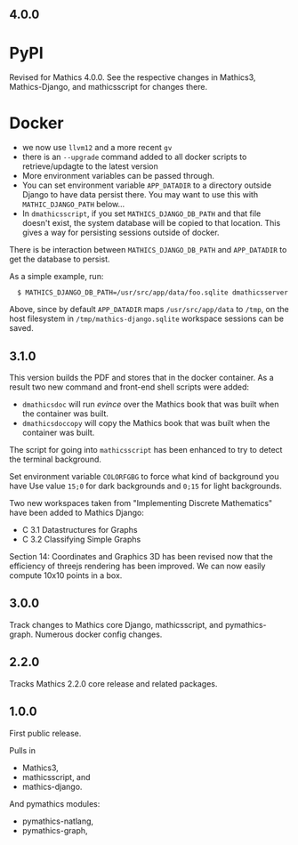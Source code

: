 4.0.0
-----

# PyPI

Revised for Mathics 4.0.0. See the respective changes in Mathics3, Mathics-Django, and mathicsscript for changes there.

# Docker


* we now use `llvm12` and a more recent `gv`
* there is an `--upgrade` command added to all docker scripts to retrieve/updagte to the latest version
* More environment variables can be passed through.
* You can set environment variable `APP_DATADIR` to a directory outside Django to have data persist there. You may want to use this with `MATHIC_DJANGO_PATH` below...
* In `dmathicsscript`, if you set `MATHICS_DJANGO_DB_PATH` and that file doesn't exist, the system database will be copied to that location. This gives a way for persisting sessions outside of docker.

There is be interaction between `MATHICS_DJANGO_DB_PATH` and `APP_DATADIR` to get the database to persist.

As a simple example, run:

```
  $ MATHICS_DJANGO_DB_PATH=/usr/src/app/data/foo.sqlite dmathicsserver
```

Above, since by default `APP_DATADIR` maps `/usr/src/app/data` to `/tmp`, on the host filesystem in `/tmp/mathics-django.sqlite` workspace sessions can be saved.

3.1.0
-----

This version builds the PDF and stores that in the docker container. As a result two new
command and front-end shell scripts were added:

* `dmathicsdoc` will run _evince_ over the Mathics book that was built when the container was built.
* `dmathicsdoccopy` will copy the Mathics book that was built when the container was built.

The script for going into `mathicsscript` has been enhanced to try to detect the terminal background.

Set environment variable `COLORFGBG` to force what kind of background you have Use value `15;0` for dark backgrounds and `0;15` for light backgrounds.

Two new workspaces taken from "Implementing Discrete Mathematics" have been added to Mathics Django:

* C 3.1 Datastructures for Graphs
* C 3.2 Classifying Simple Graphs

Section 14: Coordinates and Graphics 3D has been revised now that the efficiency of threejs rendering has been improved. We can now easily compute 10x10 points in a box.

3.0.0
-----

Track changes to Mathics core Django, mathicsscript, and pymathics-graph.
Numerous docker config changes.


2.2.0
-----

Tracks Mathics 2.2.0 core release and related packages.

1.0.0
-----

First public release.

Pulls in

* Mathics3,
* mathicsscript, and
* mathics-django.

And pymathics modules:

* pymathics-natlang,
* pymathics-graph,
